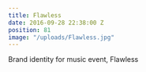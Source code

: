 ```yaml
---
title: Flawless
date: 2016-09-28 22:38:00 Z
position: 81
image: "/uploads/Flawless.jpg"
---
```


Brand identity for music event, Flawless